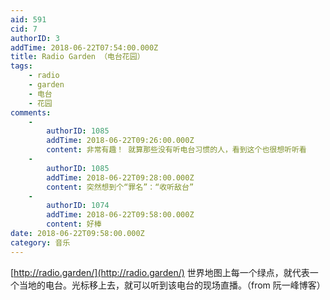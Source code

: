 ```yaml
---
aid: 591
cid: 7
authorID: 3
addTime: 2018-06-22T07:54:00.000Z
title: Radio Garden （电台花园）
tags:
    - radio
    - garden
    - 电台
    - 花园
comments:
    -
        authorID: 1085
        addTime: 2018-06-22T09:26:00.000Z
        content: 非常有趣！ 就算那些没有听电台习惯的人，看到这个也很想听听看
    -
        authorID: 1085
        addTime: 2018-06-22T09:28:00.000Z
        content: 突然想到个“罪名”：“收听敌台”
    -
        authorID: 1074
        addTime: 2018-06-22T09:58:00.000Z
        content: 好棒
date: 2018-06-22T09:58:00.000Z
category: 音乐
---
```


[http://radio.garden/](http://radio.garden/) 世界地图上每一个绿点，就代表一个当地的电台。光标移上去，就可以听到该电台的现场直播。（from 阮一峰博客）
